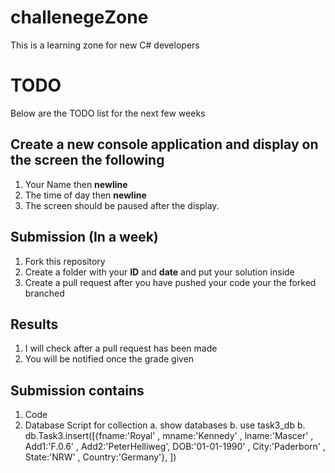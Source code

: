 # challenegeZone
This is a learning zone for new C# developers

# TODO
Below are the TODO list for the next few weeks

## Create a new console application and display on the screen the following
1. Your Name then **newline** 
2. The time of day then **newline**
3. The screen should be paused after the display.


## Submission (In a week)

1. Fork this repository
2. Create a folder with your **ID** and **date** and put your solution inside
3. Create a pull request after you have pushed your code your the forked branched


## Results

1. I will check after a pull request has been made
2. You will be notified once the grade given


## Submission contains
1. Code
2. Database Script for collection
   a.  show databases
   b.  use task3_db
   b.  db.Task3.insert([{fname:'Royal' ,
                      mname:'Kennedy' ,
                      lname:'Mascer' ,
                      Add1:'F.0.6' ,
                      Add2:'PeterHelliweg',
                      DOB:'01-01-1990' ,
                      City:'Paderborn' ,
                      State:'NRW' ,
                      Country:'Germany'},
                      ])
